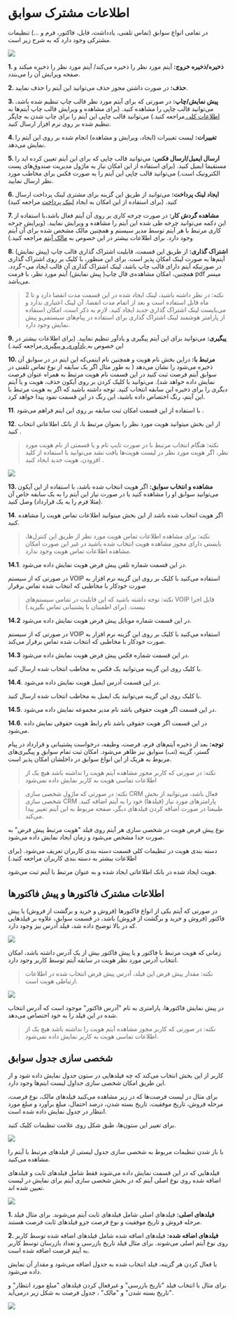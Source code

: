 # اطلاعات مشترک سوابق


در تمامی ‌انواع سوابق (تماس تلفنی، یادداشت، فایل، فاکتور، فرم و ...) تنظیمات مشترکی وجود دارد که به شرح زیر است.

![](savabegh1.png)

**1. ذخیره/ذخیره خروج:** آیتم مورد نظر را ذخیره می‌کند/ آیتم مورد نظر را ذخیره میکند و صفحه ویرایش آن را می‌بندد.

**2. حذف:** در صورت داشتن مجوز حذف می‌توانید این آیتم را حذف نمایید.

**3. پیش نمایش/چاپ:** در صورتی که برای آیتم مورد نظر قالب چاپ تنظیم شده باشد، می‌توانید قالب چاپی را مشاهده کنید. (برای مشاهده و ویرایش قالب چاپ آیتم‌ها به[ اطلاعات کلی ](https://github.com/1stco/PayamGostarDocs/blob/master/help%202.5.4/Settings/Personalization-crm/Overview/General-information%2FGeneral-information.md)مراجعه کنید.) می‌توانید قالب چاپی این آیتم را برای چاپ شدن به چاپگر تنظیم شده بر روی نرم افزار ارسال کنید.

**4. تغییرات:** لیست تغییرات (ایجاد، ویرایش و مشاهده) انجام شده بر روی این آیتم را نمایش می‌دهد.

**5. ارسال ایمیل/ارسال فکس:** می‌توانید قالب چاپی که برای این آیتم تعیین کرده اید را مستقیما ایمیل کنید. (برای استفاده از این امکان نیاز به ماژول مدیریت صندوق‌های پست الکترونیک است.) می‌توانید قالب چاپی این آیتم را به صورت فکس برای مخاطب مورد نظر ارسال نمایید.

**6. ایجاد لینک پرداخت:** می‌توانید از طریق این گزینه برای مشتری لینک پرداخت ارسال کنید. (برای استفاده از این امکان به ایجاد [لینک پرداخت](https://github.com/1stco/PayamGostarDocs/blob/master/help2.5.4/Integrated-bank/Database/Payment-links/Payment-links.md) مراجعه کنید)

**7. مشاهده گردش کار:** در صورت چرخه کاری بر روی آن آیتم فعال باشد،با استفاده از  این دکمه می‌توانید چرخه طی شده این آیتم را مشاهده و ویرایش نمایید. (ویرایش چرخه کاری مرتبط با هر آیتم توسط مدیر سیستم و همچنین مالک مشخص شده برای آن آیتم وجود دارد. برای اطلاعات بیشتر در این خصوص به [مالک آیتم](https://github.com/1stco/PayamGostarDocs/blob/master/help%202.5.4/Settings/Personalization-crm/Overview/General-information/Item-owner/Item-owner.md) مراجعه کنید.)

**8.   اشتراک گذاری:** از طریق این قسمت، قابلیت اشتراک گذاری قالب چاپ (پیش نمایش) آیتم‌ها به صورت لینک امکان پذیر است. 
برای این منظور، با کلیک بر روی اشتراک گذاری در صورتیکه آیتم دارای قالب چاپ باشد، لینک اشتراک گذاری آن قالب ایجاد می¬گردد.
همچنین، امکان مشاهده‌ی قال چاپ( پیش نمایش) آیتم مورد نظر، با فرمت pdf میسر می‌باشد.


> نکته: در نظر داشته باشید، لینک ایجاد شده در این قسمت مدت انقضا دارد و تا 2 ماه قابل استفاده است و بعد از اتمام مدت انقضا، آن لینک اعتباری ندارد و می‌بایست لینک اشتراک گذاری جدید ایجاد کنید.
لازم به ذکر است، امکان استفاده از پارامتر هوشمند لینک اشتراک گذاری برای استفاده در پیام‌های سیستمی‌و پیش نمایش وجود دارد.

**9. پیگیری:** می‌توانید برای این آیتم پیگیری و یادآور تنظیم نمایید. (برای اطلاعات بیشتر در این خصوص  به[ یادآوری و پیگیری  ](https://github.com/1stco/PayamGostarDocs/blob/master/help%202.5.4/Integrated-bank/Database/General-specifications/Reminder-and-follow-up/Reminder-and-follow-up.md)مراجعه کنید.)

**10. مرتبط با:** دراین بخش نام  هویت و همچنین نام ایتمی‌که این ایتم در در سوابق آن ذخیره می‌شود را نشان می‌دهد ( به طور مثال اگر یک سابقه از نوع تماس تلفنی در سوابق آیتم فرصت ثبت کنید در این قسمت نام هویت مرتبط به همراه عنوان فرصت نمایش داده خواهد شد). می‌توانید با کلیک کردن بر روی آیکون حذف، هویت و یا آیتم دیگری را برای ذخیره این سابقه انتخاب کنید. توجه داشته باشید که اگر به هویت مرتبط با این آیتم، رنگ اختصاص داده باشید، این رنگ در این قسمت نمود پیدا خواهد کرد.

**11**. با استفاده از این قسمت امکان ثبت سابقه بر روی این ایتم فراهم می‌شود .

**12**. از این بخش میتوانید هویت مورد نظر را بعنوان مرتبط با، از بانک اطلاعاتی انتخاب کنید .

> نکته: هنگام انتخاب مرتبط با در صورت تایپ نام و یا قسمتی از نام هویت مورد نظر، اگر هویت مورد نظر در لیست هویت‌ها یافت نشد می‌توانید با استفاده از کلید افزودن، هویت جدید ایجاد کنید .


![](mortabetba.png)


**13. مشاهده و انتخاب سوابق:** اگر هویت انتخاب شده باشد، با استفاده از این آیکون می‌توانید سوابق او را مشاهده کنید یا در صورت نیاز این آیتم را به یک سابقه خاص آن (مثلا فرم را به یک قرارداد) وصل کنید.

**14**. اگر هویت انتخاب شده باشد از این بخش میتوانید اطلاعات تماس هویت را مشاهده کنید.

> نکته: برای مشاهده اطلاعات تماس هویت مورد نظر از طریق این کنترل‌ها، بایستی دارای مجوز مشاهده هویت انتخاب شده باشید در غیر این صورت امکان مشاهده اطلاعات تماس هویت وجود ندارد.

**14.1**. در این قسمت شماره تلفن پیش فرض هویت نمایش داده می‌شود.

در صورتی که از سیستم VOIP استفاده می‌کنید با کلیک بر روی این گزینه نرم افزار به صورت خودکار با مخاطبی که انتخاب شده تماس برقرار

> نکته: توجه داشته باشید که این قابلیت در تمامی ‌سیستم‌های VOIP قابل اجرا نیست. (برای اطمینان با پشتیبانی تماس بگیرید.)

**14.2** در این قسمت شماره موبایل پیش فرض هویت نمایش داده می‌شود.

در صورتی که از سیستم VOIP استفاده می‌کنید با کلیک بر روی این گزینه نرم افزار به صورت خودکار با مخاطبی که انتخاب شده تماس برقرار می‌کند.

**14.3** در این قسمت شماره فکس پیش فرض هویت نمایش داده می‌شود.

با کلیک روی این گزینه می‌توانید یک فکس به مخاطب انتخاب شده ارسال کنید.

**14.4**. در این قسمت آدرس ایمیل هویت نمایش داده می‌شود.

با کلیک روی این گزینه می‌توانید یک ایمیل به مخاطب انتخاب شده ارسال کنید.

**14.5**. در این قسمت اگر هویت حقوقی باشد نام مدیر مجموعه نمایش داده می‌شود.

**14.6**. در این قسمت اگر هویت حقوقی باشد نام رابط هویت حقوقی نمایش داده می‌شود.

**توجه:** بعد از ذخیره آیتم‌های فرم، فرصت، وظیفه، درخواست پشتیبانی و قرارداد در پیام گستر، گزینه (تب) سوابق نیز ظاهر می‌شود. امکان ثبت تمام سوابق و پیگیری‌های مربوط به هریک از این انواع سوابق در داخلشان امکان پذیر است.

> نکته:  در صورتی که کاربر مجوز مشاهده آیتم هویت را نداشته باشد هیچ یک از اطلاعات تماسی هویت به کاربر نمایش داده نمی‌شود

> نکته: در صورتی که ماژول شخصی سازی CRM فعال باشد، می‌توانید از بخش شخصی سازی CRM پارامترهای مورد نیاز (فیلدها) خود را به آیتم اضافه کنید. طبیعتا در صورت اضافه کردن فیلدهای دیگر، صفحه مربوط به این آیتم تغییر پیدا می‌کند.


نوع پیش فرض هویت در شخصی سازی هر آیتم روی فیلد "هویت مرتبط پیش فرض" به صورت جدا مشخص می‌شود و زمان ایجاد نمایش داده می‌شود.

دسته بندی هویت در تنظیمات کلی قسمت دسته بندی کاربران تعریف می‌شود. (برای اطلاعات بیشتر به دسته بندی کاربران مراجعه کنید.)

هویت ایجاد شده در بانک اطلاعاتی ایجاد شده و به عنوان مرتبط با آیتم ثبت می‌شود.

 
## اطلاعات مشترک فاکتورها و پیش فاکتورها

 در صورتی که آیتم یکی از انواع فاکتورها (فروش و خرید و برگشت از فروش) یا پیش فاکتور (فروش و خرید و برگشت از فروش) باشد، در قسمت سوابق، علاوه بر فیلدهایی که در بالا توضیح داده شد، فیلد آدرس نیز وجود دارد.
 
 ![](1.png)
 
 زمانی که هویت مرتبط با فاکتور و یا پیش فاکتور بیش از یک آدرس داشته باشد، امکان انتخاب آدرس مورد نظر هویت در سابقه آیتم توسط کاربر وجود دارد.

> نکته: مقدار پیش فرض این فیلد، آدرس پیش فرض انتخاب شده در اطلاعات ارتباطی هویت است.

![](2.png)

در پیش نمایش فاکتور‌ها، پارامتری به نام "آدرس فاکتور" موجود است که آدرس انتخاب شده در این فیلد را به خود اختصاص می‌دهد.

> نکته: در صورتی که کاربر مجوز مشاهده آیتم هویت را نداشته باشد هیچ یک از اطلاعات تماسی هویت به کاربر نمایش داده نمی‌شود.

## شخصی سازی جدول سوابق

کاربر از این بخش انتخاب می‌کند که چه فیلدهایی در ستون جدول نمایش داده شود و از این طریق امکان شخصی سازی جداول لیست ایتم‌ها وجود دارد.

برای مثال در لیست فرصت‌ها که در زیر مشاهده می‌کنید فیلدهای مالک، نوع فرصت، مرحله فروش، تاریخ موفقیت، تاریخ بسته شدن، درصد احتمال، مبلغ برآورد و مبلغ مورد انتظار در جدول نمایش داده شده است.

برای تغییر این ستون‌ها، طبق شکل روی علامت تنظیمات کلیک کنید.

![](CommonTableFeature.png)

با باز شدن تنظیمات مربوط به شخصی سازی جدول لیستی از فیلدهای مرتبط با آیتم را مشاهده می‌کنید.

فیلدهایی که در این قسمت نمایش داده می‌شوند فقط شامل فیلدهای ثابت و فیلدهای اضافه شده روی نوع اصلی آیتم که در بخش شخصی سازی آیتم برای نمایش در لیست تعیین شده اند.

![](CommonTableFeature2.png)

**1. فیلدهای اصلی:**  فیلدهای اصلی شامل فیلدهای ثابت آیتم می‌شوند. برای مثال فیلد مرحله فروش و تاریخ موفقیت و نوع فرصت جزو فیلدهای ثابت فرصت هستند.

**2. فیلدهای اضافه شده:** فیلدهای اضافه شده شامل فیلدهای اضافه شده توسط کاربر روی نوع آیتم اصلی می‌شوند. برای مثال فیلد تاریخ بازرسی و تعداد بازرسان توسط کاربر به آیتم فرصت اضافه شده است.

با فعال کردن هر گزینه، فیلد انتخاب شده به جدول اضافه می‌شود و مقدار آن نمایش داده می‌شود.

برای مثال با انتخاب فیلد "تاریخ بازرسی" و غیرفعال کردن فیلدهای "مبلغ مورد انتظار" و "تاریخ بسته شدن" و "مالک" ، جدول فرصت به شکل زیر درمی‌آید.

![](CommonTableFeature3.png)

 
